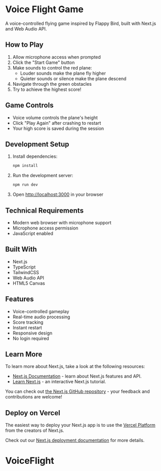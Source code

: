 # Voice Flight Game

A voice-controlled flying game inspired by Flappy Bird, built with Next.js and Web Audio API.

## How to Play

1. Allow microphone access when prompted
2. Click the "Start Game" button
3. Make sounds to control the red plane:
   - Louder sounds make the plane fly higher
   - Quieter sounds or silence make the plane descend
4. Navigate through the green obstacles
5. Try to achieve the highest score!

## Game Controls

- Voice volume controls the plane's height
- Click "Play Again" after crashing to restart
- Your high score is saved during the session

## Development Setup

1. Install dependencies:
   ```bash
   npm install
   ```

2. Run the development server:
   ```bash
   npm run dev
   ```

3. Open [http://localhost:3000](http://localhost:3000) in your browser

## Technical Requirements

- Modern web browser with microphone support
- Microphone access permission
- JavaScript enabled

## Built With

- Next.js
- TypeScript
- TailwindCSS
- Web Audio API
- HTML5 Canvas

## Features

- Voice-controlled gameplay
- Real-time audio processing
- Score tracking
- Instant restart
- Responsive design
- No login required

## Learn More

To learn more about Next.js, take a look at the following resources:

- [Next.js Documentation](https://nextjs.org/docs) - learn about Next.js features and API.
- [Learn Next.js](https://nextjs.org/learn) - an interactive Next.js tutorial.

You can check out [the Next.js GitHub repository](https://github.com/vercel/next.js) - your feedback and contributions are welcome!

## Deploy on Vercel

The easiest way to deploy your Next.js app is to use the [Vercel Platform](https://vercel.com/new?utm_medium=default-template&filter=next.js&utm_source=create-next-app&utm_campaign=create-next-app-readme) from the creators of Next.js.

Check out our [Next.js deployment documentation](https://nextjs.org/docs/app/building-your-application/deploying) for more details.
# VoiceFlight
